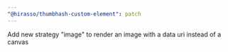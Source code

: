 ```yaml
---
"@hirasso/thumbhash-custom-element": patch
---
```


Add new strategy "image" to render an image with a data uri instead of a canvas
